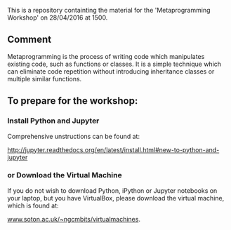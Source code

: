 This is a repository containting the material for the 'Metaprogramming Workshop' on 28/04/2016 at 1500.

## Comment
Metaprogramming is the process of writing code which manipulates existing code, such as functions or classes. It is a simple technique which can eliminate code repetition without introducing inheritance classes or multiple similar functions. 

## To prepare for the workshop: 

### Install Python and Jupyter
Comprehensive unstructions can be found at: 

http://jupyter.readthedocs.org/en/latest/install.html#new-to-python-and-jupyter

### or Download the Virtual Machine

If you do not wish to download Python, iPython or Jupyter notebooks on your laptop, but you have VirtualBox, please download the virtual machine, which is found at: 

www.soton.ac.uk/~ngcmbits/virtualmachines.
